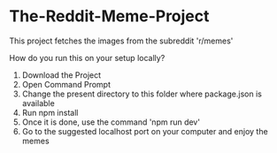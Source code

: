 # The-Reddit-Meme-Project
This project fetches the images from the subreddit 'r/memes'

How do you run this on your setup locally?

1. Download the Project
2. Open Command Prompt
3. Change the present directory to this folder where package.json is available
4. Run npm install
5. Once it is done, use the command 'npm run dev'
6. Go to the suggested localhost port on your computer and enjoy the memes
